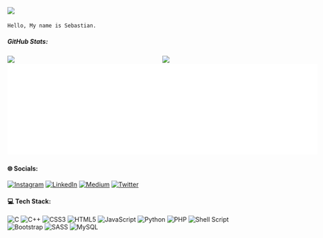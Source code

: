 [![](https://visitcount.itsvg.in/api?id=astianmuchui&icon=2&color=9)](https://visitcount.itsvg.in)

```bash
Hello, My name is Sebastian.
```

##### GitHub Stats:

<div style="display: inline-flex;">

  <img src="https://github-readme-stats.vercel.app/api?username=astianmuchui&theme=github-dark&hide_border=true&include_all_commits=true&count_private=true" width="350px">

 <img src="https://github-readme-streak-stats.herokuapp.com/?user=astianmuchui&theme=gihtub-dark&hide_border=true" width="350px">

</div>

<!-- [![github activity graph](https://github-readme-activity-graph.cyclic.app/graph?username=astianmuchui&bg_color=000000&color=999900&line=969900&point=none&area=true&hide_border=true)](https://github.com/ashutosh00710/github-readme-activity-graph) -->


<div style="display: inline-flex;">
<img src="https://raw.githubusercontent.com/astianmuchui/github-stats/master/generated/overview.svg#gh-dark-mode-only" width="350px">
<img src="https://raw.githubusercontent.com/astianmuchui/github-stats/master/generated/languages.svg#gh-dark-mode-only" width="350px">
</div>


#### 🌐 Socials:
[![Instagram](https://img.shields.io/badge/Instagram-%23E4405F.svg?logo=Instagram&logoColor=white)](https://instagram.com/astianmuchui) [![LinkedIn](https://img.shields.io/badge/LinkedIn-%230077B5.svg?logo=linkedin&logoColor=white)](https://linkedin.com/in/astianmuchui) [![Medium](https://img.shields.io/badge/Medium-12100E?logo=medium&logoColor=white)](https://medium.com/@sebastianmuchui) [![Twitter](https://img.shields.io/badge/Twitter-%231DA1F2.svg?logo=Twitter&logoColor=white)](https://twitter.com/astianmuchui) 

#### 💻 Tech Stack:
![C](https://img.shields.io/badge/c-%2300599C.svg?style=flat&logo=c&logoColor=white) ![C++](https://img.shields.io/badge/c++-%2300599C.svg?style=flat&logo=c%2B%2B&logoColor=white) ![CSS3](https://img.shields.io/badge/css3-%231572B6.svg?style=flat&logo=css3&logoColor=white) ![HTML5](https://img.shields.io/badge/html5-%23E34F26.svg?style=flat&logo=html5&logoColor=white) ![JavaScript](https://img.shields.io/badge/javascript-%23323330.svg?style=flat&logo=javascript&logoColor=%23F7DF1E) ![Python](https://img.shields.io/badge/python-3670A0?style=flat&logo=python&logoColor=ffdd54) ![PHP](https://img.shields.io/badge/php-%23777BB4.svg?style=flat&logo=php&logoColor=white) ![Shell Script](https://img.shields.io/badge/shell_script-%23121011.svg?style=flat&logo=gnu-bash&logoColor=white) ![Bootstrap](https://img.shields.io/badge/bootstrap-%23563D7C.svg?style=flat&logo=bootstrap&logoColor=white)  ![SASS](https://img.shields.io/badge/SASS-hotpink.svg?style=flat&logo=SASS&logoColor=white)  ![MySQL](https://img.shields.io/badge/mysql-%2300f.svg?style=flat&logo=mysql&logoColor=white)
